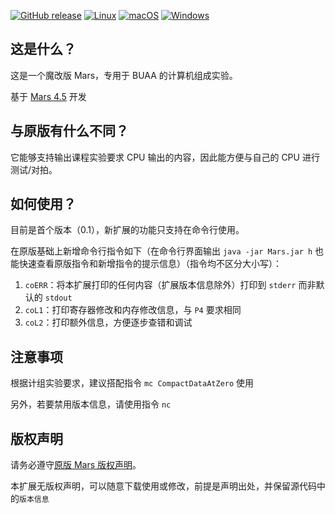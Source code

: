 [![GitHub release](https://img.shields.io/github/release/Toby-Shi-cloud/Mars-with-BUAA-CO-extension.svg)](https://GitHub.com/Toby-Shi-cloud/Mars-with-BUAA-CO-extension/releases/)
[![Linux](https://svgshare.com/i/Zhy.svg)](https://svgshare.com/i/Zhy.svg)
[![macOS](https://svgshare.com/i/ZjP.svg)](https://svgshare.com/i/ZjP.svg)
[![Windows](https://svgshare.com/i/ZhY.svg)](https://svgshare.com/i/ZhY.svg)

## 这是什么？

这是一个魔改版 Mars，专用于 BUAA 的计算机组成实验。

基于 [Mars 4.5](http://courses.missouristate.edu/KenVollmar/MARS/) 开发

## 与原版有什么不同？

它能够支持输出课程实验要求 CPU 输出的内容，因此能方便与自己的 CPU 进行测试/对拍。

## 如何使用？

目前是首个版本（0.1），新扩展的功能只支持在命令行使用。

在原版基础上新增命令行指令如下（在命令行界面输出 `java -jar Mars.jar h` 也能快速查看原版指令和新增指令的提示信息）（指令均不区分大小写）：

1. `coERR`：将本扩展打印的任何内容（扩展版本信息除外）打印到 `stderr` 而非默认的 `stdout`
2. `coL1`：打印寄存器修改和内存修改信息，与 `P4` 要求相同
3. `coL2`：打印额外信息，方便逐步查错和调试

## 注意事项

根据计组实验要求，建议搭配指令 `mc CompactDataAtZero` 使用

另外，若要禁用版本信息，请使用指令 `nc`

## 版权声明

请务必遵守[原版 Mars 版权声明](MARSlicense.txt)。

本扩展无版权声明，可以随意下载使用或修改，前提是声明出处，并保留源代码中的`版本信息`
